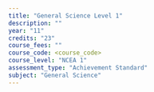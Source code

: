 ```yaml
---
title: "General Science Level 1"
description: ""
year: "11"
credits: "23"
course_fees: ""
course_code: <course_code>
course_level: "NCEA 1"
assessment_type: "Achievement Standard"
subject: "General Science"
---
```

